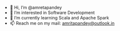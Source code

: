 - 👋 Hi, I’m @amretapandey
- 👀 I’m interested in Software Development
- 🌱 I’m currently learning Scala and Apache Spark
- 📫 Reach me on my mail: amritapandey@outlook.in 

<!---
amretapandey/amretapandey is a ✨ special ✨ repository because its `README.md` (this file) appears on your GitHub profile.
You can click the Preview link to take a look at your changes.
--->
